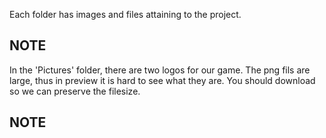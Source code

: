 Each folder has images and files attaining to the project.


## NOTE

In the 'Pictures' folder, there are two logos for our game. The png fils are large, thus in preview it is hard to see what they are. You should download so we can preserve the filesize.

## NOTE
